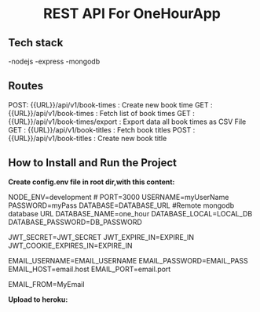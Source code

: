 <h1 align="center">
  REST API For OneHourApp
</h1>


## Tech stack
-nodejs
-express
-mongodb

## Routes
POST: {{URL}}/api/v1/book-times : Create new book time
GET : {{URL}}/api/v1/book-times : Fetch list of book times
GET : {{URL}}/api/v1/book-times/export : Export data all book times as CSV File
GET : {{URL}}/api/v1/book-titles : Fetch book titles
POST : {{URL}}/api/v1/book-titles : Create new book title




## How to Install and Run the Project


__Create config.env file in root dir,with this content:__

NODE_ENV=development #
PORT=3000
USERNAME=myUserName
PASSWORD=myPass
DATABASE=DATABASE_URL #Remote mongodb database URL
DATABASE_NAME=one_hour
DATABASE_LOCAL=LOCAL_DB
DATABASE_PASSWORD=DB_PASSWORD

JWT_SECRET=JWT_SECRET
JWT_EXPIRE_IN=EXPIRE_IN
JWT_COOKIE_EXPIRES_IN=EXPIRE_IN

EMAIL_USERNAME=EMAIL_USERNAME
EMAIL_PASSWORD=EMAIL_PASS
EMAIL_HOST=email.host
EMAIL_PORT=email.port

EMAIL_FROM=MyEmail

__Upload to heroku:__